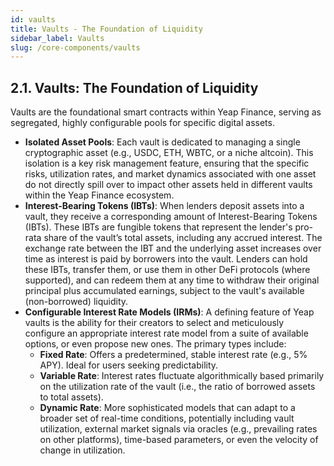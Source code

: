 ```yaml
---
id: vaults
title: Vaults - The Foundation of Liquidity
sidebar_label: Vaults
slug: /core-components/vaults
---
```


## 2.1. Vaults: The Foundation of Liquidity

Vaults are the foundational smart contracts within Yeap Finance, serving as segregated, highly configurable pools for specific digital assets.

* **Isolated Asset Pools**: Each vault is dedicated to managing a single cryptographic asset (e.g., USDC, ETH, WBTC, or a niche altcoin). This isolation is a key risk management feature, ensuring that the specific risks, utilization rates, and market dynamics associated with one asset do not directly spill over to impact other assets held in different vaults within the Yeap Finance ecosystem.
* **Interest-Bearing Tokens (IBTs)**: When lenders deposit assets into a vault, they receive a corresponding amount of Interest-Bearing Tokens (IBTs). These IBTs are fungible tokens that represent the lender's pro-rata share of the vault’s total assets, including any accrued interest. The exchange rate between the IBT and the underlying asset increases over time as interest is paid by borrowers into the vault. Lenders can hold these IBTs, transfer them, or use them in other DeFi protocols (where supported), and can redeem them at any time to withdraw their original principal plus accumulated earnings, subject to the vault's available (non-borrowed) liquidity.
* **Configurable Interest Rate Models (IRMs)**: A defining feature of Yeap vaults is the ability for their creators to select and meticulously configure an appropriate interest rate model from a suite of available options, or even propose new ones. The primary types include:
    * **Fixed Rate**: Offers a predetermined, stable interest rate (e.g., 5% APY). Ideal for users seeking predictability.
    * **Variable Rate**: Interest rates fluctuate algorithmically based primarily on the utilization rate of the vault (i.e., the ratio of borrowed assets to total assets).
    * **Dynamic Rate**: More sophisticated models that can adapt to a broader set of real-time conditions, potentially including vault utilization, external market signals via oracles (e.g., prevailing rates on other platforms), time-based parameters, or even the velocity of change in utilization.
